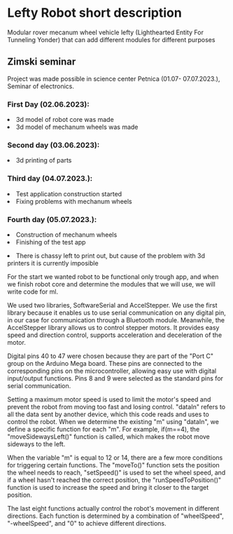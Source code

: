 # Lefty Robot short description 
Modular rover mecanum wheel vehicle lefty (Lighthearted Entity For Tunneling Yonder) that can add different modules for different purposes 
## Zimski seminar
Project was made possible in science center Petnica (01.07- 07.07.2023.), Seminar of electronics. 

### First Day (02.06.2023):
<li>3d model of robot core was made</li> 
<li>3d model of mechanum wheels was made</li>  

### Second day (03.06.2023):
<li>3d printing of parts</li>

### Third day (04.07.2023.):
<li>Test application construction started</li>
<li>Fixing problems with mechanum wheels</li>

### Fourth day (05.07.2023.):
<li>Construction of mechanum wheels</li>
<li>Finishing of the test app</li>

<p><li>There is chassy left to print out, but cause of the problem with 3d printers it is currently imposible</li></p>
<p>For the start we wanted robot to be functional only trough app, and when we finish robot core and determine the modules that we will use, we will write code for ml.</p>

<p> We used two libraries, SoftwareSerial and AccelStepper. We use the first library because it enables us to use serial communication on any digital pin, in our case for communication through a Bluetooth module. Meanwhile, the AccelStepper library allows us to control stepper motors. It provides easy speed and direction control, supports acceleration and deceleration of the motor.

Digital pins 40 to 47 were chosen because they are part of the "Port C" group on the Arduino Mega board. These pins are connected to the corresponding pins on the microcontroller, allowing easy use with digital input/output functions. Pins 8 and 9 were selected as the standard pins for serial communication.

Setting a maximum motor speed is used to limit the motor's speed and prevent the robot from moving too fast and losing control. "dataIn" refers to all the data sent by another device, which this code reads and uses to control the robot. When we determine the existing "m" using "dataIn", we define a specific function for each "m". For example, if(m==4), the "moveSidewaysLeft()" function is called, which makes the robot move sideways to the left.

When the variable "m" is equal to 12 or 14, there are a few more conditions for triggering certain functions. The "moveTo()" function sets the position the wheel needs to reach, "setSpeed()" is used to set the wheel speed, and if a wheel hasn't reached the correct position, the "runSpeedToPosition()" function is used to increase the speed and bring it closer to the target position.

The last eight functions actually control the robot's movement in different directions. Each function is determined by a combination of "wheelSpeed", "-wheelSpeed", and "0" to achieve different directions.
</p>
